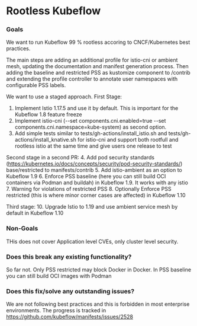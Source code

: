 # Rootless Kubeflow

### Goals

We want to run Kubeflow 99 % rootless accoring to CNCF/Kubernetes best practices.

The main steps are adding an additional profile for istio-cni or ambient mesh, updating the documentation and manifest generation process. 
Then adding the baseline and restricted PSS as kustomize component to /contrib and extending the profile controller to annotate user namespaces with configurable PSS labels.

We want to use a staged approach.
First Stage:

1. Implement Istio 1.17.5 and use it by default. This is important for the Kubeflow 1.8  feature freeze
2. Implement istio-cni (--set components.cni.enabled=true --set components.cni.namespace=kube-system) as second option.
3. Add simple tests similar to tests/gh-actions/install_istio.sh and tests/gh-actions/install_knative.sh for istio-cni and support both rootfull and rootless istio at the same time and give users one release to test

Second stage in a second PR:
4. Add pod security standards (https://kubernetes.io/docs/concepts/security/pod-security-standards/) base/restricted to manifests/contrib
5. Add istio-ambient as an option to Kubeflow 1.9
6. Enforce PSS baseline (here you can still build OCI containers via Podman and buildah) in Kubeflow 1.9. It works with any istio
7. Warning for violations of restricted PSS
8. Optionally Enforce PSS restricted (this is where minor corner cases are affected) in Kubeflow 1.10

Third stage:
10. Upgrade Istio to 1.19 and use ambient service mesh by default in Kubeflow 1.10

### Non-Goals
THis does not cover Application level CVEs, only cluster level security.

### Does this break any existing functionality?
So far not. Only PSS restricted may block Docker in Docker. In PSS baseline you can still build OCI images with Podman

### Does this fix/solve any outstanding issues?
We are not following best practices and this is forbidden in most enterprise environments.
The progress is tracked in https://github.com/kubeflow/manifests/issues/2528
